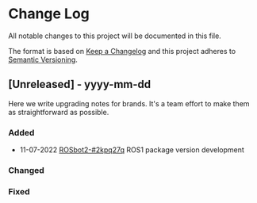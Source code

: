 
# Change Log
All notable changes to this project will be documented in this file.
 
The format is based on [Keep a Changelog](http://keepachangelog.com/)
and this project adheres to [Semantic Versioning](http://semver.org/).
 
## [Unreleased] - yyyy-mm-dd
 
Here we write upgrading notes for brands. It's a team effort to make them as
straightforward as possible.
 
### Added
- 11-07-2022 [ROSbot2-#2kpq27q](https://app.clickup.com/t/2kpq27q)
  ROS1 package version development
### Changed

### Fixed
 
